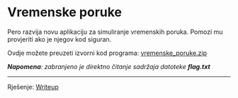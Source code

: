 # Vremenske poruke

Pero razvija novu aplikaciju za simuliranje vremenskih poruka. Pomozi mu provjeriti ako je njegov kod siguran.

Ovdje možete preuzeti izvorni kod programa: [vremenske_poruke.zip](https://github.com/fnovak22/ctf-zavrsni/raw/refs/heads/main/Zadaci/Binarna%20eksploatacija/Vremenske%20poruke/Datoteke/vremenske_poruke.zip)

_**Napomena**: zabranjeno je direktno čitanje sadržaja datoteke **flag.txt**_

---

Rješenje: [Writeup](https://github.com/fnovak22/ctf-zavrsni/tree/main/Zadaci/Binarna%20eksploatacija/Vremenske%20poruke/Writeup)
